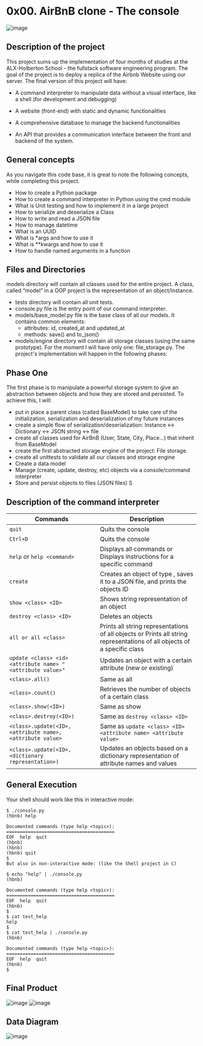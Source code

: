 # 0x00. AirBnB clone - The console #
![image](https://user-images.githubusercontent.com/99464926/217079018-0036479c-151a-431f-ba0d-21584479b53e.png)

## Description of the project ##

This project sums up the implementation of four months of studies at the ALX-Holberton School - the fullstack software engineering program. The goal of the project is to deploy a replica of the Airbnb Website using our server. The final version of this project will have:

 - A command interpreter to manipulate data without a visual interface, like a shell (for development and debugging)
 
 - A website (front-end) with static and dynamic functionalities
 
 - A comprehensive database to manage the backend functionalities
 
 - An API that provides a communication interface between the front and backend of the system.
 
 ## General concepts
 
 As you navigate this code base, it is great to note the following concepts, while completing this project.

- How to create a Python package
- How to create a command interpreter in Python using the cmd module
- What is Unit testing and how to implement it in a large project
- How to serialize and deserialize a Class
- How to write and read a JSON file
- How to manage datetime
- What is an UUID
- What is *args and how to use it
- What is **kwargs and how to use it
- How to handle named arguments in a function

## Files and Directories
models directory will contain all classes used for the entire project. A class, called “model” in a OOP project is the representation of an object/instance.
- tests directory will contain all unit tests.
- console.py file is the entry point of our command interpreter.
- models/base_model.py file is the base class of all our models. It contains common elements:
   - attributes: id, created_at and updated_at
   - methods: save() and to_json()
- models/engine directory will contain all storage classes (using the same prototype). For the moment I will have only one: file_storage.py.
The project's implementation will happen in the following phases:

## Phase One

The first phase is to manipulate a powerful storage system to give an abstraction between objects and how they are stored and persisted. To achieve this, I will:

- put in place a parent class (called BaseModel) to take care of the initialization, serialization and deserialization of my future instances
- create a simple flow of serialization/deserialization: Instance <-> Dictionary <-> JSON string <-> file
- create all classes used for AirBnB (User, State, City, Place…) that inherit from BaseModel
- create the first abstracted storage engine of the project: File storage.
- create all unittests to validate all our classes and storage engine
- Create a data model
- Manage (create, update, destroy, etc) objects via a console/command interpreter
- Store and persist objects to files (JSON files) S

## Description of the command interpreter

| Commands | Description |
| ----------- | ----------- |
| ```quit``` | Quits the console |
| ```Ctrl+D```	| Quits the console |
| ```help``` or ```help <command>```	| Displays all commands or Displays instructions for a specific command |
| ```create``` <class>	| Creates an object of type , saves it to a JSON file, and prints the objects ID |
| ```show <class> <ID>```	| Shows string representation of an object |
| ```destroy <class> <ID>```	| Deletes an objects |
| ```all or all <class>```	| Prints all string representations of all objects or Prints all string representations of all objects of a specific class |
| ```update <class> <id> <attribute name> "<attribute value>"```	| Updates an object with a certain attribute (new or existing) |
| ```<class>.all()```	| Same as all <class> |
| ```<class>.count()```	| Retrieves the number of objects of a certain class |
| ```<class>.show(<ID>)```	| Same as show <class> <ID> |
| ```<class>.destroy(<ID>)```	| Same as ```destroy <class> <ID>``` |
| ```<class>.update(<ID>, <attribute name>, <attribute value>```	| Same as ```update <class> <ID> <attribute name> <attribute value>``` |
| ```<class>.update(<ID>, <dictionary representation>)```	| Updates an objects based on a dictionary representation of attribute names and values |

## General Execution

Your shell should work like this in interactive mode:
```
$ ./console.py
(hbnb) help

Documented commands (type help <topic>):
========================================
EOF  help  quit
(hbnb) 
(hbnb) 
(hbnb) quit
$
But also in non-interactive mode: (like the Shell project in C)

$ echo "help" | ./console.py
(hbnb)

Documented commands (type help <topic>):
========================================
EOF  help  quit
(hbnb) 
$
$ cat test_help
help
$
$ cat test_help | ./console.py
(hbnb)

Documented commands (type help <topic>):
========================================
EOF  help  quit
(hbnb)
$
```
## Final Product
![image](https://user-images.githubusercontent.com/99464926/217650910-b8289a7c-5486-48a5-95dc-ed8a273c829a.png)
![image](https://user-images.githubusercontent.com/99464926/217650958-4d4e5278-6de3-4af5-b7f0-6048d0990b95.png)

## Data Diagram

![image](https://user-images.githubusercontent.com/99464926/217656436-c3458526-061c-4d4d-a580-ca5bf3b0fd7c.png)

